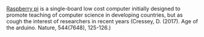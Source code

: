 [Raspberry pi]( https://www.raspberrypi.org/help/what-%20is-a-raspberry-pi/) is a single-board low cost computer initially designed to promote teaching of computer science in developing countries, but as cough the interest of researchers in recent years (Cressey, D. (2017). Age of the arduino. Nature, 544(7648), 125-126.)
